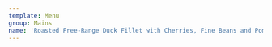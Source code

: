 ```yaml
---
template: Menu
group: Mains
name: 'Roasted Free-Range Duck Fillet with Cherries, Fine Beans and Pommes Croquette'
---
```

